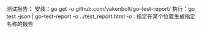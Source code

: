 测试报告：
安装：go get -u github.com/vakenbolt/go-test-report/
执行：go test -json | go-test-report -o ../test_report.html
-o : 指定在某个位置生成指定名称的报告

